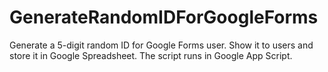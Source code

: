 # GenerateRandomIDForGoogleForms
Generate a 5-digit random ID for Google Forms user.  Show it to users and store it in Google Spreadsheet. The script runs in Google App Script.
